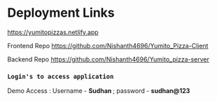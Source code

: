 # Deployment Links

<a href="https://yumitopizzas.netlify.app" target='_blank'>https://yumitopizzas.netlify.app</a>

<p>Frontend Repo <a href="https://github.com/Nishanth4696/Yumito_Pizza-Client">https://github.com/Nishanth4696/Yumito_Pizza-Client </a></p>

<p>Backend Repo <a href="https://github.com/Nishanth4696/Yumito_pizza-server">https://github.com/Nishanth4696/Yumito_pizza-server </a></p>


### `Login's to access application`

<div><p>Demo Access : Username -  <b>Sudhan </b> ; password - <b>sudhan@123 </b> </p> </div>
